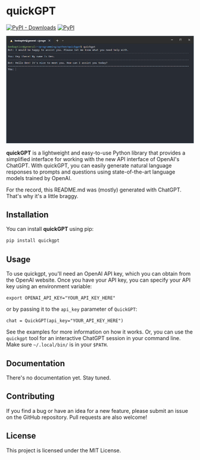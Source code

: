 # quickGPT

[![PyPI - Downloads](https://img.shields.io/pypi/dm/quickgpt?style=for-the-badge)](https://pypi.org/project/quickgpt/)
[![PyPI](https://img.shields.io/pypi/v/quickgpt?style=for-the-badge)](https://pypi.org/project/quickgpt/)

![example of quickgpt command](https://raw.githubusercontent.com/benbaptist/quickgpt/main/screenshot.png)

**quickGPT** is a lightweight and easy-to-use Python library that provides a simplified interface for working with the new API interface of OpenAI's ChatGPT. With quickGPT, you can easily generate natural language responses to prompts and questions using state-of-the-art language models trained by OpenAI.

For the record, this README.md was (mostly) generated with ChatGPT. That's why it's a little braggy.

## Installation

You can install **quickGPT** using pip:

```sh
pip install quickgpt
```

## Usage
To use quickgpt, you'll need an OpenAI API key, which you can obtain from the OpenAI website.
Once you have your API key, you can specify your API key using an environment variable:
```
export OPENAI_API_KEY="YOUR_API_KEY_HERE"
```

or by passing it to the `api_key` parameter of `QuickGPT`:
```
chat = QuickGPT(api_key="YOUR_API_KEY_HERE")
```

See the examples for more information on how it works. Or, you can use the `quickgpt` tool for an interactive ChatGPT session in your command line. Make sure `~/.local/bin/` is in your `$PATH`.

## Documentation
There's no documentation yet. Stay tuned.

## Contributing
If you find a bug or have an idea for a new feature, please submit an issue on the GitHub repository. Pull requests are also welcome!

## License
This project is licensed under the MIT License.
